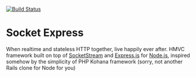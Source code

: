 [![Build Status](https://travis-ci.org/pocesar/node-socketexpress.png?branch=develop)](https://travis-ci.org/pocesar/node-socketexpress)

Socket Express
=============

When realtime and stateless HTTP together, live happily ever after.
HMVC framework built on top of [SocketStream](https://github.com/socketstream/socketstream) and [Express.js](https://github.com/visionmedia/express) for [Node.js](http://nodejs.org),
inspired somehow by the simplicity of PHP Kohana framework (sorry, not another Rails clone for Node for you)
